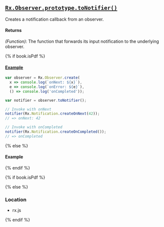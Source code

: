 ## [`Rx.Observer.prototype.toNotifier()`](https://github.com/Reactive-Extensions/RxJS/blob/master/src/core/observer.js#L10)

Creates a notification callback from an observer.

#### Returns
*(Function)*: The function that forwards its input notification to the underlying observer.

{% if book.isPdf %}

#### [Example](http://jsbin.com/cugigu/2/edit?js,console)

```js
var observer = Rx.Observer.create(
  x => console.log(`onNext: ${x}`),
  e => console.log(`onError: ${e}`),
  () => console.log('onCompleted'));

var notifier = observer.toNotifier();

// Invoke with onNext
notifier(Rx.Notification.createOnNext(42));
// => onNext: 42

// Invoke with onCompleted
notifier(Rx.Notification.createOnCompleted());
// => onCompleted
```

{% else %}

#### Example
[](http://jsbin.com/cugigu/2/embed?js,console)

{% endif %}

{% if book.isPdf %}



{% else %}

### Location

- rx.js

{% endif %}